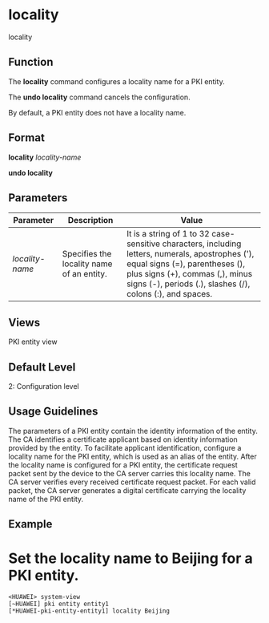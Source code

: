 locality
========

locality

Function
--------



The **locality** command configures a locality name for a PKI entity.

The **undo locality** command cancels the configuration.



By default, a PKI entity does not have a locality name.


Format
------

**locality** *locality-name*

**undo locality**


Parameters
----------

| Parameter | Description | Value |
| --- | --- | --- |
| *locality-name* | Specifies the locality name of an entity. | It is a string of 1 to 32 case-sensitive characters, including letters, numerals, apostrophes ('), equal signs (=), parentheses (), plus signs (+), commas (,), minus signs (-), periods (.), slashes (/), colons (:), and spaces. |



Views
-----

PKI entity view


Default Level
-------------

2: Configuration level


Usage Guidelines
----------------

The parameters of a PKI entity contain the identity information of the entity. The CA identifies a certificate applicant based on identity information provided by the entity. To facilitate applicant identification, configure a locality name for the PKI entity, which is used as an alias of the entity. After the locality name is configured for a PKI entity, the certificate request packet sent by the device to the CA server carries this locality name. The CA server verifies every received certificate request packet. For each valid packet, the CA server generates a digital certificate carrying the locality name of the PKI entity.


Example
-------

# Set the locality name to Beijing for a PKI entity.
```
<HUAWEI> system-view
[~HUAWEI] pki entity entity1
[*HUAWEI-pki-entity-entity1] locality Beijing

```